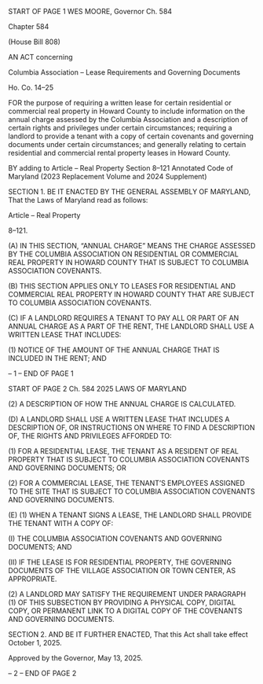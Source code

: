 START OF PAGE 1
WES MOORE, Governor Ch. 584

Chapter 584

(House Bill 808)

AN ACT concerning

Columbia Association – Lease Requirements and Governing Documents

Ho. Co. 14–25

FOR the purpose of requiring a written lease for certain residential or commercial real
property in Howard County to include information on the annual charge assessed by
the Columbia Association and a description of certain rights and privileges under
certain circumstances; requiring a landlord to provide a tenant with a copy of certain
covenants and governing documents under certain circumstances; and generally
relating to certain residential and commercial rental property leases in Howard
County.

BY adding to
Article – Real Property
Section 8–121
Annotated Code of Maryland
(2023 Replacement Volume and 2024 Supplement)

SECTION 1. BE IT ENACTED BY THE GENERAL ASSEMBLY OF MARYLAND,
That the Laws of Maryland read as follows:

Article – Real Property

8–121.

(A) IN THIS SECTION, “ANNUAL CHARGE” MEANS THE CHARGE ASSESSED BY
THE COLUMBIA ASSOCIATION ON RESIDENTIAL OR COMMERCIAL REAL PROPERTY
IN HOWARD COUNTY THAT IS SUBJECT TO COLUMBIA ASSOCIATION COVENANTS.

(B) THIS SECTION APPLIES ONLY TO LEASES FOR RESIDENTIAL AND
COMMERCIAL REAL PROPERTY IN HOWARD COUNTY THAT ARE SUBJECT TO
COLUMBIA ASSOCIATION COVENANTS.

(C) IF A LANDLORD REQUIRES A TENANT TO PAY ALL OR PART OF AN
ANNUAL CHARGE AS A PART OF THE RENT, THE LANDLORD SHALL USE A WRITTEN
LEASE THAT INCLUDES:

(1) NOTICE OF THE AMOUNT OF THE ANNUAL CHARGE THAT IS
INCLUDED IN THE RENT; AND

– 1 –
END OF PAGE 1

START OF PAGE 2
Ch. 584 2025 LAWS OF MARYLAND

(2) A DESCRIPTION OF HOW THE ANNUAL CHARGE IS CALCULATED.

(D) A LANDLORD SHALL USE A WRITTEN LEASE THAT INCLUDES A
DESCRIPTION OF, OR INSTRUCTIONS ON WHERE TO FIND A DESCRIPTION OF, THE
RIGHTS AND PRIVILEGES AFFORDED TO:

(1) FOR A RESIDENTIAL LEASE, THE TENANT AS A RESIDENT OF REAL
PROPERTY THAT IS SUBJECT TO COLUMBIA ASSOCIATION COVENANTS AND
GOVERNING DOCUMENTS; OR

(2) FOR A COMMERCIAL LEASE, THE TENANT’S EMPLOYEES ASSIGNED
TO THE SITE THAT IS SUBJECT TO COLUMBIA ASSOCIATION COVENANTS AND
GOVERNING DOCUMENTS.

(E) (1) WHEN A TENANT SIGNS A LEASE, THE LANDLORD SHALL PROVIDE
THE TENANT WITH A COPY OF:

(I) THE COLUMBIA ASSOCIATION COVENANTS AND
GOVERNING DOCUMENTS; AND

(II) IF THE LEASE IS FOR RESIDENTIAL PROPERTY, THE
GOVERNING DOCUMENTS OF THE VILLAGE ASSOCIATION OR TOWN CENTER, AS
APPROPRIATE.

(2) A LANDLORD MAY SATISFY THE REQUIREMENT UNDER
PARAGRAPH (1) OF THIS SUBSECTION BY PROVIDING A PHYSICAL COPY, DIGITAL
COPY, OR PERMANENT LINK TO A DIGITAL COPY OF THE COVENANTS AND
GOVERNING DOCUMENTS.

SECTION 2. AND BE IT FURTHER ENACTED, That this Act shall take effect
October 1, 2025.

Approved by the Governor, May 13, 2025.

– 2 –
END OF PAGE 2